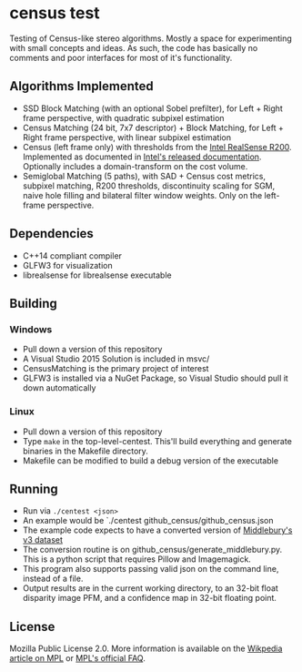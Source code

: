 # census test
Testing of Census-like stereo algorithms. Mostly a space for experimenting with small concepts and ideas. 
As such, the code has basically no comments and poor interfaces for most of it's functionality.

## Algorithms Implemented
* SSD Block Matching (with an optional Sobel prefilter), for Left + Right frame perspective, with quadratic subpixel estimation
* Census Matching (24 bit, 7x7 descriptor) + Block Matching, for Left + Right frame perspective, with linear subpixel estimation
* Census (left frame only) with thresholds from the [Intel RealSense R200](https://github.com/IntelRealSense/librealsense/blob/master/include/librealsense/rsutil.h). Implemented as documented in [Intel's released documentation](https://github.com/PercATI/RealSense_ROS/blob/master/r200_install/Include/DSAPI/DSAPITypes.h). Optionally includes a domain-transform on the cost volume.
* Semiglobal Matching (5 paths), with SAD + Census cost metrics, subpixel matching, R200 thresholds, discontinuity scaling for SGM, naive hole filling and bilateral filter window weights. Only on the left-frame perspective.

## Dependencies
* C++14 compliant compiler
* GLFW3 for visualization
* librealsense for librealsense executable

## Building
### Windows
* Pull down a version of this repository
* A Visual Studio 2015 Solution is included in msvc/
* CensusMatching is the primary project of interest
* GLFW3 is installed via a NuGet Package, so Visual Studio should pull it down automatically 

### Linux
* Pull down a version of this repository
* Type `make` in the top-level-centest. This'll build everything and generate binaries in the Makefile directory.
* Makefile can be modified to build a debug version of the executable

## Running
* Run via `./centest <json>`
* An example would be `./centest github_census/github_census.json
* The example code expects to have a converted version of [Middlebury's v3 dataset](http://vision.middlebury.edu/stereo/submit3/)
* The conversion routine is on github_census/generate_middlebury.py. This is a python script that requires Pillow and Imagemagick.
* This program also supports passing valid json on the command line, instead of a file. 
* Output results are in the current working directory, to an 32-bit float disparity image PFM, and a confidence map in 32-bit floating point. 

## License
Mozilla Public License 2.0. More information is available on the [Wikpedia article on MPL](https://en.wikipedia.org/wiki/Mozilla_Public_License) or [MPL's official FAQ](https://www.mozilla.org/en-US/MPL/2.0/FAQ/). 
